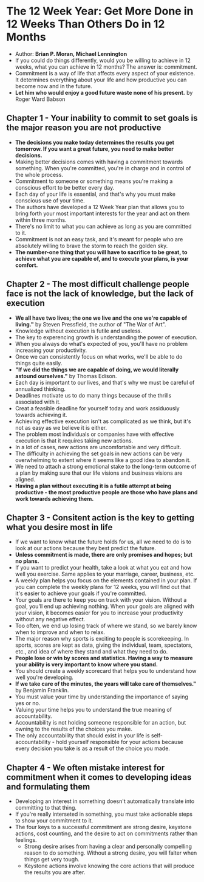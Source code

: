 # The 12 Week Year: Get More Done in 12 Weeks Than Others Do in 12 Months
- Author: **Brian P. Moran, Michael Lennington**
- If you could do things differently, would you be willing to achieve in 12 weeks, what you can achieve in 12 months? The answer is: commitment.
- Commitment is a way of life that affects every aspect of your existence. It determines everything about your life and how productive you can become now and in the future.
- **Let him who would enjoy a good future waste none of his present.** by Roger Ward Babson

## Chapter 1 - Your inability to commit to set goals is the major reason you are not productive
- **The decisions you make today determines the results you get tomorrow. If you want a great future, you need to make better decisions.**
- Making better decisions comes with having a commitment towards something. When you're committed, you're in charge and in control of the whole process. 
- Commitment to someone or something means you're making a conscious effort to be better every day.
- Each day of your life is essential, and that's why you must make conscious use of your time.
- The authors have developed a 12 Week Year plan that allows you to bring forth your most important interests for the year and act on them within three months.
- There's no limit to what you can achieve as long as you are committed to it.
- Commitment is not an easy task, and it's meant for people who are absolutely willing to brave the storm to reach the golden sky.
- **The number-one thing that you will have to sacrifice to be great, to achieve what you are capable of, and to execute your plans, is your comfort.**

## Chapter 2 - The most difficult challenge people face is not the lack of knowledge, but the lack of execution
- **We all have two lives; the one we live and the one we're capable of living."** by Steven Pressfield, the author of "The War of Art".
- Knowledge without execution is futile and useless.
- The key to experencing growth is understanding the power of execution.
- When you always do what's expected of you, you'll have no problem increasing your productivity.
- Once we can consistently focus on what works, we'll be able to do things quite easily.
- **"If we did the things we are capable of doing, we would literally astound ourselves."** by Thomas Edison.
- Each day is important to our lives, and that's why we must be careful of annualized thinking.
- Deadlines motivate us to do many things because of the thrills associated with it.
- Creat a feasible deadline for yourself today and work assiduously towards achieving it.
- Achieving effective execution isn't as complicated as we think, but it's not as easy as we believe it is either.
- The problem most individuals or companies have with effective execution is that it requires taking new actions.
- In a lot of cases, new actions are uncomfortable and very difficult.
- The difficulty in achieving the set goals in new actions can be very overwhelming to extent where it seems like a good idea to abandon it.
- We need to attach a strong emotional stake to the long-term outcome of a plan by making sure that our life visions and business visions are aligned.
- **Having a plan without executing it is a futile attempt at being productive - the most productive people are those who have plans and work towards achieving them.**

## Chapter 3 - Consitent action is the key to getting what you desire most in life
- If we want to know what the future holds for us, all we need to do is to look at our actions because they best predict the future.
- **Unless commitment is made, there are only promises and hopes; but no plans.**
- If you want to predict your health, take a look at what you eat and how well you exercise. Same applies to your marriage, career, business, etc.
- A weekly plan helps you focus on the elements contained in your plan. If you can complete the weekly plans for 12 weeks, you will find out that it's easier to achieve your goals if you're committed.
- Your goals are there to keep you on track with your vision. Without a goal, you'll end up achieving nothing. When your goals are aligned with your vision, it becomes easier for you to increase your productivity without any negative effect.
- Too often, we end up losing track of where we stand, so we barely know when to improve and when to relax.
- The major reason why sports is exciting to people is scorekeeping. In sports, scores are kept as data, giving the individual, team, spectators, etc., and idea of where they stand and what they need to do.
- **People lose or win by scores and statistics. Having a way to measure your ability is very important to know where you stand.**
- You should create a weekly scorecard that helps you to understand how well you're developing.
- **If we take care of the minutes, the years will take care of themselves."** by Benjamin Franklin.
- You must value your time by understanding the importance of saying yes or no.
- Valuing your time helps you to understand the true meaning of accountability.
- Accountability is not holding someone responsible for an action, but owning to the results of the choices you make.
- The only accountability that should exist in your life is self-accountability - hold yourself responsible for your actions because every decision you take is as a result of the choice you made.

## Chapter 4 - We often mistake interest for commitment when it comes to developing ideas and formulating them
- Developing an interest in something doesn't automatically translate into committing to that thing.
- If you're really interseted in something, you must take actionable steps to show your commitment to it.
- The four keys to a successful commitment are strong desire, keystone actions, cost counting, and the desire to act on commitments rather than feelings.
  + Strong desire arises from having a clear and personally compelling reason to do something. Without a strong desire, you will falter when things get very tough.
  + Keystone actions involve knowing the core actions that will produce the results you are after.
